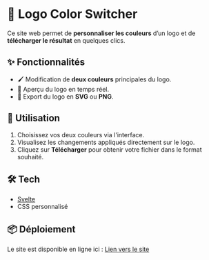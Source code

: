 # 🎨 Logo Color Switcher

Ce site web permet de **personnaliser les couleurs** d’un logo et de **télécharger le résultat** en quelques clics.

## ✨ Fonctionnalités

* 🖌️ Modification de **deux couleurs** principales du logo.
* 🔁 Aperçu du logo en temps réel.
* 💾 Export du logo en **SVG** ou **PNG**.

## 🚀 Utilisation

1. Choisissez vos deux couleurs via l'interface.
2. Visualisez les changements appliqués directement sur le logo.
3. Cliquez sur **Télécharger** pour obtenir votre fichier dans le format souhaité.

## 🛠️ Tech

* [Svelte](https://svelte.dev/)
* CSS personnalisé

## 📦 Déploiement

Le site est disponible en ligne ici : [Lien vers le site](https://ouns.vercel.app/)
